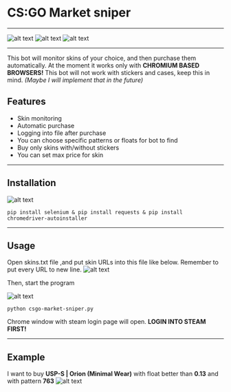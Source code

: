 # CS:GO Market sniper
***
![alt text](https://img.shields.io/github/last-commit/sotolko/csgo-market-sniper) ![alt text](https://img.shields.io/github/commit-activity/m/sotolko/csgo-market-sniper) ![alt text](https://img.shields.io/github/languages/top/sotolko/csgo-market-sniper)
***
This bot will monitor skins of your choice, and then purchase them automatically.
At the moment it works only with **CHROMIUM BASED BROWSERS!**
This bot will not work with stickers and cases, keep this in mind. *(Maybe I will implement that in the future)*

## Features

- Skin monitoring
- Automatic purchase
- Logging into file after purchase
- You can choose specific patterns or floats for bot to find
- Buy only skins with/without stickers
- You can set max price for skin
***
## Installation

![alt text](https://i.imgur.com/GGd8EiT.png)

```
pip install selenium & pip install requests & pip install chromedriver-autoinstaller
```
***
## Usage
Open skins.txt file ,and put skin URLs into this file like below. Remember to put every URL to new line.
![alt text](https://i.imgur.com/D0YzKmL.png)

Then, start the program

![alt text](https://i.imgur.com/NXjOBnz.png)

```
python csgo-market-sniper.py
```
Chrome window with steam login page will open. **LOGIN INTO STEAM FIRST!**
***
## Example
I want to buy **USP-S | Orion (Minimal Wear)** with float better than **0.13** and with pattern **763**
![alt text](https://i.imgur.com/WgeVfLA.gif)

